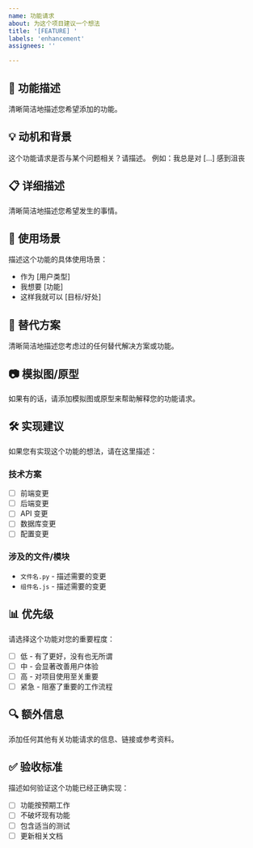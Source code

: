 ```yaml
---
name: 功能请求
about: 为这个项目建议一个想法
title: '[FEATURE] '
labels: 'enhancement'
assignees: ''

---
```


## 🚀 功能描述
清晰简洁地描述您希望添加的功能。

## 💡 动机和背景
这个功能请求是否与某个问题相关？请描述。
例如：我总是对 [...] 感到沮丧

## 📋 详细描述
清晰简洁地描述您希望发生的事情。

## 🎯 使用场景
描述这个功能的具体使用场景：
- 作为 [用户类型]
- 我想要 [功能]
- 这样我就可以 [目标/好处]

## 🔄 替代方案
清晰简洁地描述您考虑过的任何替代解决方案或功能。

## 📷 模拟图/原型
如果有的话，请添加模拟图或原型来帮助解释您的功能请求。

## 🛠️ 实现建议
如果您有实现这个功能的想法，请在这里描述：

### 技术方案
- [ ] 前端变更
- [ ] 后端变更
- [ ] API 变更
- [ ] 数据库变更
- [ ] 配置变更

### 涉及的文件/模块
- `文件名.py` - 描述需要的变更
- `组件名.js` - 描述需要的变更

## 📊 优先级
请选择这个功能对您的重要程度：
- [ ] 低 - 有了更好，没有也无所谓
- [ ] 中 - 会显著改善用户体验
- [ ] 高 - 对项目使用至关重要
- [ ] 紧急 - 阻塞了重要的工作流程

## 🔍 额外信息
添加任何其他有关功能请求的信息、链接或参考资料。

## ✅ 验收标准
描述如何验证这个功能已经正确实现：
- [ ] 功能按预期工作
- [ ] 不破坏现有功能
- [ ] 包含适当的测试
- [ ] 更新相关文档